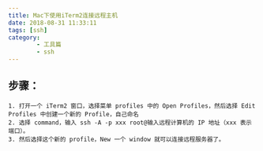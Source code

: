 ```yaml
---
title: Mac下使用iTerm2连接远程主机
date: 2018-08-31 11:33:11
tags: [ssh]
category:
		- 工具篇
		- ssh
---
```

## 步骤：
	1. 打开一个 iTerm2 窗口，选择菜单 profiles 中的 Open Profiles，然后选择 Edit Profiles 中创建一个新的 Profile，自己命名
	2. 选择 command，输入 ssh -A -p xxx root@输入远程计算机的 IP 地址（xxx 表示端口）。
	3. 然后选择这个新的 profile，New 一个 window 就可以连接远程服务器了。


